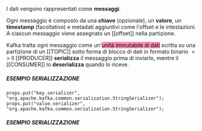 I dati vengono rappresentati come **messaggi**. 

Ogni messaggio è composto da una **chiave** (opzionale), un **valore**, un **timestamp** (facoltativo) e metadati aggiuntivi come l'offset e le intestazioni. 
A ciascun messaggio viene assegnato un [[offset]] nella partizione.

Kafka tratta ogni messaggio come un'<mark style="background: #FF5582A6;">unità immutabile di dati</mark> scritta su una partizione di un [[TOPIC]] sotto forma di blocco di dati in formato binario     $=>$     Il [[PRODUCER]] **serializza** il messaggio prima di inviarlo, mentre il [[CONSUMER]] lo **deserializza** quando lo riceve.

##### ESEMPIO SERIALIZZAZIONE
`props.put("key.serializer", "org.apache.kafka.common.serialization.StringSerializer"); props.put("value.serializer", "org.apache.kafka.common.serialization.StringSerializer");`

##### ESEMPIO SERIALIZZAZIONE
